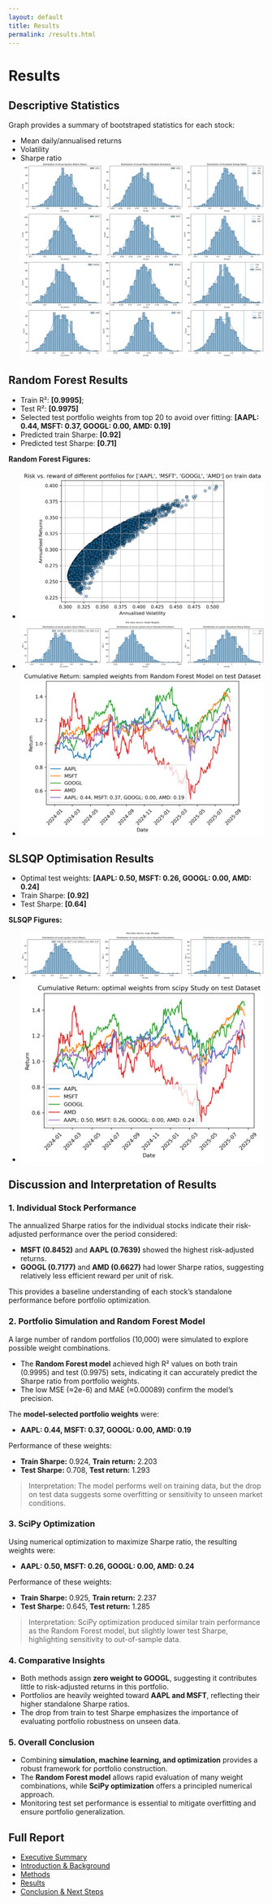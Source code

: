 ```yaml
---
layout: default
title: Results
permalink: /results.html
---
```


# Results

## Descriptive Statistics
Graph provides a summary of bootstraped statistics for each stock:  
- Mean daily/annualised returns  
- Volatility  
- Sharpe ratio
![Individual assests statistics](/assets/bootstrap%20individual%20assets.png)  

## Random Forest Results
- Train R²: **[0.9995]**;  
- Test R²: **[0.9975]**  
- Selected test portfolio weights from top 20 to avoid over fitting: **[AAPL: 0.44, MSFT: 0.37, GOOGL: 0.00, AMD: 0.19]**
- Predicted train Sharpe: **[0.92]** 
- Predicted test Sharpe: **[0.71]**  

**Random Forest Figures:**  
- ![Risk vs Return](/assets/risk%20retrun.png)  
- ![Test Boostrap Distributions](/assets/Test%20Data%20returns:%20Model%20Weights.png)  
- ![Test Cumulative Returns – RF](/assets/Cumulative%20Return:%20sampled%20weights%20from%20Random%20Forest%20Model%20on%20test%20Dataset.png)  

## SLSQP Optimisation Results
- Optimal test weights: **[AAPL: 0.50, MSFT: 0.26, GOOGL: 0.00, AMD: 0.24]**
- Train Sharpe: **[0.92]**
- Test Sharpe: **[0.64]**   

**SLSQP Figures:**  
- ![Test Boostrap Distributions - SLSQP](/assets/Test%20Data%20returns:%20scipy%20Weights.png) 
- ![Test Cumulative Returns – SLSQP](/assets/Cumulative%20Return:%20optimal%20weights%20from%20scipy%20Study%20on%20test%20Dataset.png)  

## Discussion and Interpretation of Results

### 1. Individual Stock Performance
The annualized Sharpe ratios for the individual stocks indicate their risk-adjusted performance over the period considered:  
- **MSFT (0.8452)** and **AAPL (0.7639)** showed the highest risk-adjusted returns.  
- **GOOGL (0.7177)** and **AMD (0.6627)** had lower Sharpe ratios, suggesting relatively less efficient reward per unit of risk.  

This provides a baseline understanding of each stock’s standalone performance before portfolio optimization.

### 2. Portfolio Simulation and Random Forest Model
A large number of random portfolios (10,000) were simulated to explore possible weight combinations.  
- The **Random Forest model** achieved high R² values on both train (0.9995) and test (0.9975) sets, indicating it can accurately predict the Sharpe ratio from portfolio weights.  
- The low MSE (≈2e-6) and MAE (≈0.00089) confirm the model’s precision.  

The **model-selected portfolio weights** were:  
- **AAPL: 0.44, MSFT: 0.37, GOOGL: 0.00, AMD: 0.19**  

Performance of these weights:  
- **Train Sharpe:** 0.924, **Train return:** 2.203  
- **Test Sharpe:** 0.708, **Test return:** 1.293  

> Interpretation: The model performs well on training data, but the drop on test data suggests some overfitting or sensitivity to unseen market conditions.

### 3. SciPy Optimization
Using numerical optimization to maximize Sharpe ratio, the resulting weights were:  
- **AAPL: 0.50, MSFT: 0.26, GOOGL: 0.00, AMD: 0.24**  

Performance of these weights:  
- **Train Sharpe:** 0.925, **Train return:** 2.237  
- **Test Sharpe:** 0.645, **Test return:** 1.285  

> Interpretation: SciPy optimization produced similar train performance as the Random Forest model, but slightly lower test Sharpe, highlighting sensitivity to out-of-sample data.

### 4. Comparative Insights
- Both methods assign **zero weight to GOOGL**, suggesting it contributes little to risk-adjusted returns in this portfolio.  
- Portfolios are heavily weighted toward **AAPL and MSFT**, reflecting their higher standalone Sharpe ratios.  
- The drop from train to test Sharpe emphasizes the importance of evaluating portfolio robustness on unseen data.

### 5. Overall Conclusion
- Combining **simulation, machine learning, and optimization** provides a robust framework for portfolio construction.  
- The **Random Forest model** allows rapid evaluation of many weight combinations, while **SciPy optimization** offers a principled numerical approach.  
- Monitoring test set performance is essential to mitigate overfitting and ensure portfolio generalization.


## Full Report

- [Executive Summary](/index.md)  
- [Introduction & Background](/intro.md)  
- [Methods](/methods.md)  
- [Results](/results.md)  
- [Conclusion & Next Steps](/conclusion.md)
